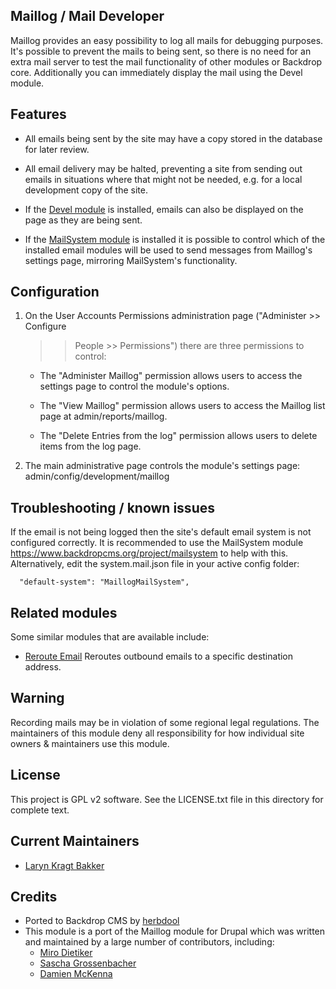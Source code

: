 Maillog / Mail Developer
-------
Maillog provides an easy possibility to log all mails for debugging purposes.
It's possible to prevent the mails to being sent, so there is no need for an
extra mail server to test the mail functionality of other modules or Backdrop
core. Additionally you can immediately display the mail using the Devel module.

Features
--------------------------------------------------------------------------------
* All emails being sent by the site may have a copy stored in the database for
  later review.

* All email delivery may be halted, preventing a site from sending out emails
  in situations where that might not be needed, e.g. for a local development
  copy of the site.

* If the [Devel module](https://www.backdropcms.org/project/devel) is installed,
  emails can also be displayed on the page as they are being sent.

* If the [MailSystem module](https://www.backdropcms.org/project/mailsystem) is
  installed it is possible to control which of the installed email modules will
  be used to send messages from Maillog's settings page, mirroring MailSystem's
  functionality.

Configuration
--------------------------------------------------------------------------------
 1. On the User Accounts Permissions administration page ("Administer >> Configure
    >> People >> Permissions") there are three permissions to control:

    - The "Administer Maillog" permission allows users to access the settings
      page to control the module's options.

    - The "View Maillog" permission allows users to access the Maillog list page
      at admin/reports/maillog.

    - The "Delete Entries from the log" permission allows users to delete items
      from the log page.

 2. The main administrative page controls the module's settings page:
      admin/config/development/maillog


Troubleshooting / known issues
--------------------------------------------------------------------------------
If the email is not being logged then the site's default email system is not
configured correctly. It is recommended to use the MailSystem module
https://www.backdropcms.org/project/mailsystem to help with this. Alternatively, edit
the system.mail.json file in your active config folder:

```
  "default-system": "MaillogMailSystem",
```

Related modules
--------------------------------------------------------------------------------
Some similar modules that are available include:

* [Reroute Email](https://backdropcms.org/project/reroute_email)
  Reroutes outbound emails to a specific destination address.

Warning
-------

Recording mails may be in violation of some regional legal regulations. The
maintainers of this module deny all responsibility for how individual site
owners & maintainers use this module.

License
-------

This project is GPL v2 software. See the LICENSE.txt file in this directory for
complete text.

Current Maintainers
-------------------

- [Laryn Kragt Bakker](https://github.com/laryn)

Credits
-------

- Ported to Backdrop CMS by [herbdool](https://github.com/herbdool)
- This module is a port of the Maillog module for Drupal which was written and
  maintained by a large number of contributors, including:
  -  [Miro Dietiker](https://www.drupal.org/u/miro_dietiker)
  -  [Sascha Grossenbacher](https://www.drupal.org/u/berdir)
  -  [Damien McKenna](https://www.drupal.org/u/damiemckenna)
